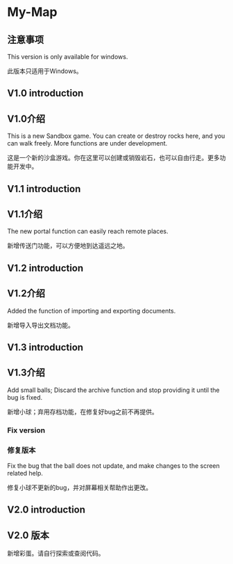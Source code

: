 # My-Map
## 注意事项
This version is only available for windows.

此版本只适用于Windows。

## V1.0 introduction
## V1.0介绍
This is a new Sandbox game. You can create or destroy rocks here, and you can walk freely. More functions are under development.

这是一个新的沙盒游戏。你在这里可以创建或销毁岩石，也可以自由行走。更多功能开发中。

## V1.1 introduction
## V1.1介绍
The new portal function can easily reach remote places.

新增传送门功能，可以方便地到达遥远之地。

## V1.2 introduction
## V1.2介绍
Added the function of importing and exporting documents.

新增导入导出文档功能。

## V1.3 introduction
## V1.3介绍

Add small balls; Discard the archive function and stop providing it until the bug is fixed.

新增小球；弃用存档功能，在修复好bug之前不再提供。

### Fix version
### 修复版本

Fix the bug that the ball does not update, and make changes to the screen related help.

修复小球不更新的bug，并对屏幕相关帮助作出更改。

## V2.0 introduction
## V2.0 版本

新增彩蛋。请自行探索或查阅代码。

